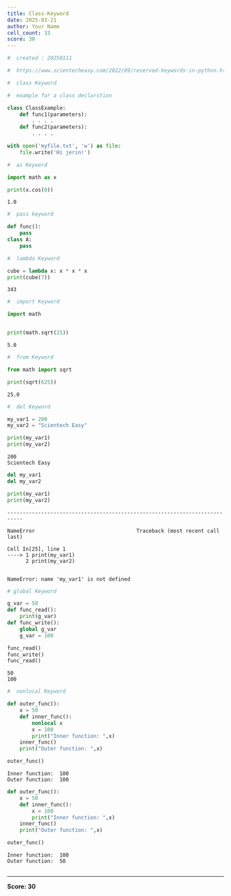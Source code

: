 ```yaml
---
title: Class-Keyword
date: 2025-03-21
author: Your Name
cell_count: 33
score: 30
---
```


```python
#  created : 20250111
```


```python
#  https://www.scientecheasy.com/2022/09/reserved-keywords-in-python.html/
```


```python
#  class Keyword

```


```python
#  example for a class declarstion 

```


```python
class ClassExample:
    def func1(parameters):
        . . . .
    def func2(parameters):
        . . . .
```


```python
with open('myfile.txt', 'w') as file:
    file.write('Hi jerin!')
```


```python
#  as Keyword

```


```python
import math as x
```


```python
print(x.cos(0))
```

    1.0



```python
#  pass keyword

```


```python
def func():
    pass
class A:
    pass
```


```python
#  lambda Keyword
```


```python
cube = lambda x: x * x * x
print(cube(7))
```

    343



```python
#  import Keyword

```


```python
import math
```


```python

print(math.sqrt(25))
```

    5.0



```python
#  from Keyword

```


```python
from math import sqrt
```


```python
print(sqrt(625))
```

    25.0



```python
#  del Keyword

```


```python
my_var1 = 200
my_var2 = "Scientech Easy"
```


```python
print(my_var1)
print(my_var2)
```

    200
    Scientech Easy



```python
del my_var1
del my_var2
```


```python
print(my_var1)
print(my_var2)
```


    ---------------------------------------------------------------------------

    NameError                                 Traceback (most recent call last)

    Cell In[25], line 1
    ----> 1 print(my_var1)
          2 print(my_var2)


    NameError: name 'my_var1' is not defined



```python
# global Keyword

```


```python
g_var = 50
def func_read():
    print(g_var)
def func_write():
    global g_var
    g_var = 100
```


```python
func_read()
func_write()
func_read()
```

    50
    100



```python
#  nonlocal Keyword

```


```python
def outer_func():
    x = 50
    def inner_func():
        nonlocal x
        x = 100
        print("Inner function: ",x)
    inner_func()
    print("Outer function: ",x)

```


```python
outer_func()
```

    Inner function:  100
    Outer function:  100



```python
def outer_func():
    x = 50
    def inner_func():
        x = 100
        print("Inner function: ",x)
    inner_func()
    print("Outer function: ",x)
```


```python
outer_func()
```

    Inner function:  100
    Outer function:  50



```python

```


---
**Score: 30**
